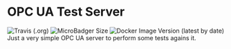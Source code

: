 # OPC UA Test Server
![Travis (.org)](https://img.shields.io/travis/gabrielmbmb/opcua-test-server)
![MicroBadger Size](https://img.shields.io/microbadger/image-size/gmartindev/opcua-test-server)
![Docker Image Version (latest by date)](https://img.shields.io/docker/v/gmartindev/opcua-test-server)
Just a very simple OPC UA server to perform some tests agains it.

